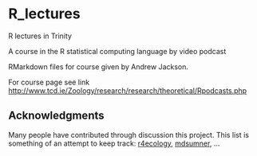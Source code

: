 # R_lectures
R lectures in Trinity

A course in the R statistical computing language by video podcast 

RMarkdown files for course given by Andrew Jackson.

For course page see link http://www.tcd.ie/Zoology/research/research/theoretical/Rpodcasts.php


## Acknowledgments

Many people have contributed through discussion this project. This list is something of an attempt to keep track: [r4ecology](https://github.com/r4ecology), [mdsumner](https://github.com/mdsumner), ...
